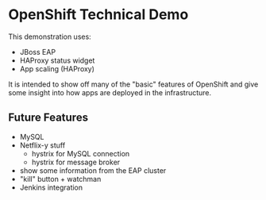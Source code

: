 # OpenShift Technical Demo
This demonstration uses:

* JBoss EAP
* HAProxy status widget
* App scaling (HAProxy)

It is intended to show off many of the "basic" features of OpenShift and give
some insight into how apps are deployed in the infrastructure.

## Future Features
* MySQL
* Netflix-y stuff 
  * hystrix for MySQL connection
  * hystrix for message broker
* show some information from the EAP cluster
* "kill" button + watchman
* Jenkins integration
